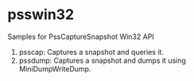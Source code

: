 # psswin32
Samples for PssCaptureSnapshot Win32 API

1.	psscap: Captures a snapshot and queries it.
2.	pssdump: Captures a snapshot and dumps it using MiniDumpWriteDump.
